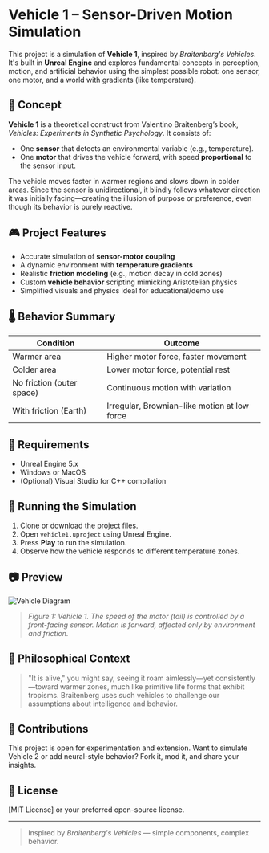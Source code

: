 # Vehicle 1 – Sensor-Driven Motion Simulation

This project is a simulation of **Vehicle 1**, inspired by *Braitenberg's Vehicles*. It's built in **Unreal Engine** and explores fundamental concepts in perception, motion, and artificial behavior using the simplest possible robot: one sensor, one motor, and a world with gradients (like temperature).

## 📘 Concept

**Vehicle 1** is a theoretical construct from Valentino Braitenberg’s book, *Vehicles: Experiments in Synthetic Psychology*. It consists of:
- One **sensor** that detects an environmental variable (e.g., temperature).
- One **motor** that drives the vehicle forward, with speed **proportional** to the sensor input.

The vehicle moves faster in warmer regions and slows down in colder areas. Since the sensor is unidirectional, it blindly follows whatever direction it was initially facing—creating the illusion of purpose or preference, even though its behavior is purely reactive.

## 🎮 Project Features

- Accurate simulation of **sensor-motor coupling**
- A dynamic environment with **temperature gradients**
- Realistic **friction modeling** (e.g., motion decay in cold zones)
- Custom **vehicle behavior** scripting mimicking Aristotelian physics
- Simplified visuals and physics ideal for educational/demo use

## 🌡 Behavior Summary

| Condition         | Outcome                                        |
|------------------|------------------------------------------------|
| Warmer area      | Higher motor force, faster movement            |
| Colder area      | Lower motor force, potential rest              |
| No friction (outer space) | Continuous motion with variation       |
| With friction (Earth) | Irregular, Brownian-like motion at low force |

## 🧰 Requirements

- Unreal Engine 5.x
- Windows or MacOS
- (Optional) Visual Studio for C++ compilation

## 🚀 Running the Simulation

1. Clone or download the project files.
2. Open `vehicle1.uproject` using Unreal Engine.
3. Press **Play** to run the simulation.
4. Observe how the vehicle responds to different temperature zones.

## 📷 Preview

![Vehicle Diagram](./image.png)

> *Figure 1: Vehicle 1. The speed of the motor (tail) is controlled by a front-facing sensor. Motion is forward, affected only by environment and friction.*

## 🧠 Philosophical Context

> "It is alive," you might say, seeing it roam aimlessly—yet consistently—toward warmer zones, much like primitive life forms that exhibit tropisms. Braitenberg uses such vehicles to challenge our assumptions about intelligence and behavior.

## 🤝 Contributions

This project is open for experimentation and extension. Want to simulate Vehicle 2 or add neural-style behavior? Fork it, mod it, and share your insights.

## 📄 License

[MIT License] or your preferred open-source license.

---

> Inspired by *Braitenberg's Vehicles* — simple components, complex behavior.

